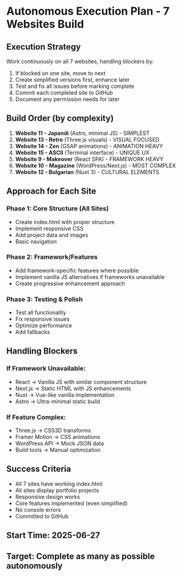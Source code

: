 # Autonomous Execution Plan - 7 Websites Build

## Execution Strategy
Work continuously on all 7 websites, handling blockers by:
1. If blocked on one site, move to next
2. Create simplified versions first, enhance later
3. Test and fix all issues before marking complete
4. Commit each completed site to GitHub
5. Document any permission needs for later

## Build Order (by complexity)
1. **Website 11 - Japandi** (Astro, minimal JS) - SIMPLEST
2. **Website 13 - Retro** (Three.js visuals) - VISUAL FOCUSED
3. **Website 14 - Zen** (GSAP animations) - ANIMATION HEAVY
4. **Website 15 - ASCII** (Terminal interface) - UNIQUE UX
5. **Website 9 - Makeover** (React SPA) - FRAMEWORK HEAVY
6. **Website 10 - Magazine** (WordPress/Next.js) - MOST COMPLEX
7. **Website 12 - Bulgarian** (Nuxt 3) - CULTURAL ELEMENTS

## Approach for Each Site

### Phase 1: Core Structure (All Sites)
- Create index.html with proper structure
- Implement responsive CSS
- Add project data and images
- Basic navigation

### Phase 2: Framework/Features
- Add framework-specific features where possible
- Implement vanilla JS alternatives if frameworks unavailable
- Create progressive enhancement approach

### Phase 3: Testing & Polish
- Test all functionality
- Fix responsive issues
- Optimize performance
- Add fallbacks

## Handling Blockers

### If Framework Unavailable:
- React → Vanilla JS with similar component structure
- Next.js → Static HTML with JS enhancements
- Nuxt → Vue-like vanilla implementation
- Astro → Ultra-minimal static build

### If Feature Complex:
- Three.js → CSS3D transforms
- Framer Motion → CSS animations
- WordPress API → Mock JSON data
- Build tools → Manual optimization

## Success Criteria
- All 7 sites have working index.html
- All sites display portfolio projects
- Responsive design works
- Core features implemented (even simplified)
- No console errors
- Committed to GitHub

## Start Time: 2025-06-27
## Target: Complete as many as possible autonomously